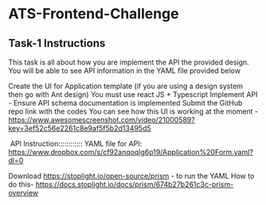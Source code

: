 # ATS-Frontend-Challenge

## Task-1 Instructions

This task is all about how you are implement the API the provided design. You will be able to see API information in the YAML file provided below

Create the UI for Application template (if you are using a design system then go with Ant design)
You must use react JS + Typescript
Implement API - Ensure API schema documentation is implemented
Submit the GitHub repo link with the codes
You can see how this UI is working at the moment - https://www.awesomescreenshot.com/video/21000589?key=3ef52c56e2261c8e9af5f5b2d13495d5

 API Instruction::::::::::::
YAML file for API: https://www.dropbox.com/s/cf92anqoqlg6p19/Application%20Form.yaml?dl=0

Download https://stoplight.io/open-source/prism - to run the YAML
How to do this- https://docs.stoplight.io/docs/prism/674b27b261c3c-prism-overview
 
